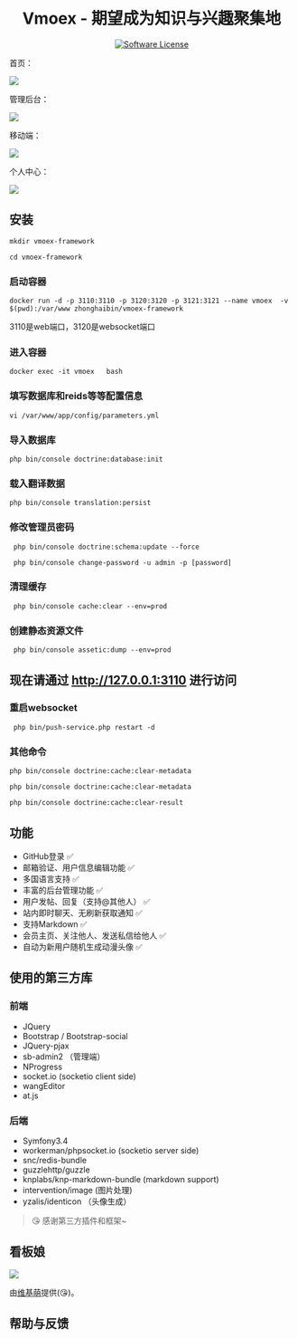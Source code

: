 <h1 align="center">Vmoex - 期望成为知识与兴趣聚集地</h1>
<p align="center">
    <a href="LICENSE" target="_blank">
        <img alt="Software License" src="https://img.shields.io/badge/license-MIT-brightgreen.svg?style=flat-square">
    </a>
</p>

首页：

![](web/assets/images/vmoex-screenshot.png)

管理后台：

![](web/assets/images/vmoex-admin.png)

移动端：

![](web/assets/images/vmoex-mobile.png)

个人中心：

![](web/assets/images/vmoex-home.png)

## 安装
```
mkdir vmoex-framework
```
```
cd vmoex-framework
```
### 启动容器
```
docker run -d -p 3110:3110 -p 3120:3120 -p 3121:3121 --name vmoex  -v $(pwd):/var/www zhonghaibin/vmoex-framework
```
3110是web端口，3120是websocket端口
### 进入容器
```
docker exec -it vmoex   bash
```
### 填写数据库和reids等等配置信息
```
vi /var/www/app/config/parameters.yml
```
### 导入数据库
```
php bin/console doctrine:database:init
```
### 载入翻译数据
```
php bin/console translation:persist
```
### 修改管理员密码
```
 php bin/console doctrine:schema:update --force 
```
```
 php bin/console change-password -u admin -p [password]
```
### 清理缓存
```
 php bin/console cache:clear --env=prod
```
### 创建静态资源文件
```
 php bin/console assetic:dump --env=prod
```
## 现在请通过 http://127.0.0.1:3110 进行访问

### 重启websocket
```
 php bin/push-service.php restart -d
```
### 其他命令
```angular2html
php bin/console doctrine:cache:clear-metadata
```
```angular2html
php bin/console doctrine:cache:clear-metadata
```
```angular2html
php bin/console doctrine:cache:clear-result
```

## 功能

- GitHub登录 ✅
- 邮箱验证、用户信息编辑功能 ✅
- 多国语言支持 ✅
- 丰富的后台管理功能 ✅
- 用户发帖、回复（支持@其他人） ✅
- 站内即时聊天、无刷新获取通知 ✅
- 支持Markdown ✅
- 会员主页、关注他人、发送私信给他人 ✅
- 自动为新用户随机生成动漫头像 ✅

## 使用的第三方库

### 前端

- JQuery
- Bootstrap / Bootstrap-social
- JQuery-pjax
- sb-admin2 （管理端）
- NProgress
- socket.io (socketio client side)
- wangEditor
- at.js

### 后端

- Symfony3.4
- workerman/phpsocket.io (socketio server side)
- snc/redis-bundle
- guzzlehttp/guzzle
- knplabs/knp-markdown-bundle (markdown support)
- intervention/image (图片处理)
- yzalis/identicon （头像生成）

> 😘 感谢第三方插件和框架~

## 看板娘

![](web/assets/images/vmoex-screenshot-kanbanniang.png)

由[维基萌](https://www.wikimoe.com/)提供(😘)。

## 帮助与反馈

